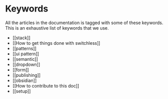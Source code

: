 # Keywords

All the articles in the documentation is tagged with some of these keywords. This is an exhaustive list of keywords that we use. 


- [[stack]]
- [[How to get things done with switchless]]
- [[patterns]]
- [[ui pattern]]
- [[semantic]]
- [[dropdown]]
- [[form]]
- [[publishing]]
- [[obsidian]]
- [[How to contribute to this doc]]
- [[setup]]

